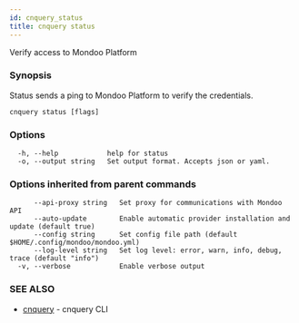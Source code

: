 ```yaml
---
id: cnquery_status
title: cnquery status
---
```


Verify access to Mondoo Platform

### Synopsis

Status sends a ping to Mondoo Platform to verify the credentials.

```
cnquery status [flags]
```

### Options

```
  -h, --help            help for status
  -o, --output string   Set output format. Accepts json or yaml.
```

### Options inherited from parent commands

```
      --api-proxy string   Set proxy for communications with Mondoo API
      --auto-update        Enable automatic provider installation and update (default true)
      --config string      Set config file path (default $HOME/.config/mondoo/mondoo.yml)
      --log-level string   Set log level: error, warn, info, debug, trace (default "info")
  -v, --verbose            Enable verbose output
```

### SEE ALSO

- [cnquery](cnquery.md) - cnquery CLI
